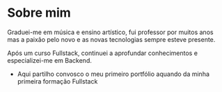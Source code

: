 # Sobre mim
 Graduei-me em música e ensino artístico, fui professor por muitos anos
mas a paixão pelo novo e as novas tecnologias sempre esteve presente.

Após um curso Fullstack, continuei a aprofundar conhecimentos e especializei-me 
em Backend.

* Aqui partilho convosco o meu primeiro portfólio aquando da minha primeira formação Fullstack

[link do perfil]:(https://github.com/RuiJ72/Pasta-de-projeto.git)
